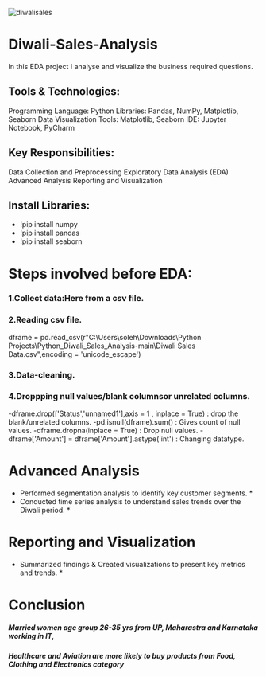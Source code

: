 ![diwalisales](https://github.com/MDSoleh/Diwali-Sales-Analysis/assets/99492800/65457d79-25ae-4139-9f37-02da12aed3b3)
# Diwali-Sales-Analysis
In this EDA project I analyse and visualize the business required questions.

## Tools & Technologies:
Programming Language: Python
Libraries: Pandas, NumPy, Matplotlib, Seaborn
Data Visualization Tools: Matplotlib, Seaborn
IDE: Jupyter Notebook, PyCharm

## Key Responsibilities:
Data Collection and Preprocessing
Exploratory Data Analysis (EDA)
Advanced Analysis
Reporting and Visualization

## Install Libraries:

 - !pip install numpy                          
 - !pip install pandas                        
 - !pip install seaborn


# Steps involved before EDA:
### 1.Collect data:Here from a csv file.
 
 ### 2.Reading csv file.
 dframe = pd.read_csv(r"C:\Users\soleh\Downloads\Python Projects\Python_Diwali_Sales_Analysis-main\Diwali Sales Data.csv",encoding = 'unicode_escape')
 
### 3.Data-cleaning.
 
### 4.Droppping null values/blank columnsor unrelated columns.
 -dframe.drop(['Status','unnamed1'],axis = 1 , inplace = True)  : drop the blank/unrelated columns.
 -pd.isnull(dframe).sum()  : Gives count of null values.
 -dframe.dropna(inplace = True)  : Drop null values.
 -dframe['Amount'] = dframe['Amount'].astype('int') : Changing datatype. 
 
 # Advanced Analysis
* Performed segmentation analysis to identify key customer segments. *
* Conducted time series analysis to understand sales trends over the Diwali period. *

# Reporting and Visualization
* Summarized findings & Created visualizations to present key metrics and trends. *

 # Conclusion

##### Married women age group 26-35 yrs from UP, Maharastra and Karnataka working in IT, 
##### Healthcare and Aviation are more likely to buy products from Food, Clothing and Electronics category
 
